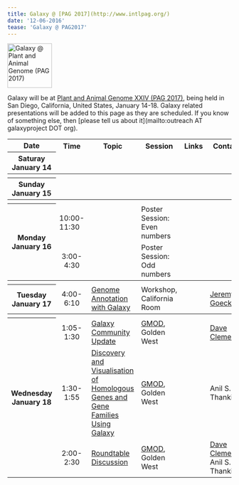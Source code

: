 ```yaml
---
title: Galaxy @ [PAG 2017](http://www.intlpag.org/)
date: '12-06-2016'
tease: 'Galaxy @ PAG2017'
---
```

<a href='http://www.intlpag.org/'><img src="/src/images/Logos/PAGLogo300.png" alt="Galaxy @ Plant and Animal Genome (PAG 2017)" height="100" align="center" /></a>

Galaxy will be at [Plant and Animal Genome XXIV (PAG 2017)](http://www.intlpag.org/), being held in San Diego, California, United States, January 14-18.  Galaxy related presentations will be added to this page as they are scheduled.  If you know of something else, then [please tell us about it](mailto:outreach AT galaxyproject DOT org).

<table>
  <tr class="th" >
    <th> Date </th>
    <th> Time </th>
    <th> Topic </th>
    <th> Session </th>
    <th> Links </th>
    <th> Contact </th>
  </tr>
  <tr>
    <th> Saturay<br />January 14 </th>
    <td style=" text-align: center;"> </td>
    <td> </td>
    <td> </td>
    <td> </td>
    <td> </td>
  </tr>
  <tr>
    <th colspan=6> </th>
  </tr>
  <tr>
    <th> Sunday<br />January 15 </th>
    <td style=" text-align: center;">  </td>
    <td>  </td>
    <td>  </td>
    <td> </td>
    <td>  </td>
  </tr>
  <tr>
    <th colspan=6> </th>
  </tr>
  <tr>
    <th rowspan=2> Monday<br />January 16 </th>
    <td rowspan=1> 10:00-11:30 </td>
    <td>  </td>
    <td rowspan=1> Poster Session: Even numbers </td>
    <td> </td>
    <td> </td>
  </tr>
  <tr>
    <td style=" text-align: center;"> 3:00-4:30 </td>
    <td>  </td>
    <td> Poster Session: Odd numbers </td>
    <td> </td>
    <td> </td>
  </tr>
  <tr>
    <th colspan=6> </th>
  </tr>
  <tr>
    <th> Tuesday<br />January 17 </th>
    <td style=" text-align: center;"> 4:00-6:10</td>
    <td> <a href='https://pag.confex.com/pag/xxv/meetingapp.cgi/Session/4217'>Genome Annotation with Galaxy</a> </td>
    <td> Workshop, California Room </td>
    <td> </td>
    <td> <a href='/src/JeremyGoecks/index.md'>Jeremy Goecks</a> </td>
  </tr>
  <tr>
    <th colspan=6> </th>
  </tr>
  <tr>
    <th rowspan=3> Wednesday<br />January 18 </th>
    <td style=" text-align: center;"> 1:05-1:30 </td>
    <td> <a href='https://pag.confex.com/pag/xxv/meetingapp.cgi/Paper/25649'>Galaxy Community Update</a> </td>
    <td> <a href='https://pag.confex.com/pag/xxv/meetingapp.cgi/Session/4229'>GMOD</a>, Golden West </td>
    <td>  </td>
    <td> <a href='/src/DaveClements/index.md'>Dave Clements</a> </td>
  </tr>
  <tr>
    <td style=" text-align: center;"> 1:30-1:55 </td>
    <td> <a href='https://pag.confex.com/pag/xxv/meetingapp.cgi/Paper/25652'>Discovery and Visualisation of Homologous Genes and Gene Families Using Galaxy</a> </td>
    <td> <a href='https://pag.confex.com/pag/xxv/meetingapp.cgi/Session/4229'>GMOD</a>, Golden West </td>
    <td>  </td>
    <td> Anil S. Thanki </td>
  </tr>
  <tr>
    <td style=" text-align: center;"> 2:00-2:30 </td>
    <td> <a href='https://pag.confex.com/pag/xxv/meetingapp.cgi/Paper/25656'>Roundtable Discussion</a> </td>
    <td> <a href='https://pag.confex.com/pag/xxv/meetingapp.cgi/Session/4229'>GMOD</a>, Golden West </td>
    <td>  </td>
    <td> <a href='/src/DaveClements/index.md'>Dave Clements</a>, Anil S. Thanki </td>
  </tr>
</table>


